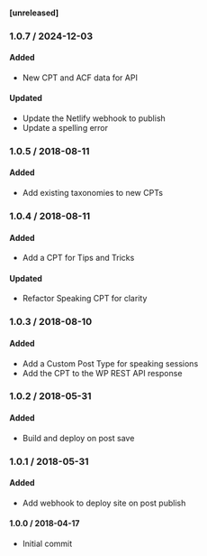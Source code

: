 #### [unreleased]

### 1.0.7 / 2024-12-03
#### Added
* New CPT and ACF data for API
#### Updated
* Update the Netlify webhook to publish
* Update a spelling error

### 1.0.5 / 2018-08-11
#### Added
* Add existing taxonomies to new CPTs

### 1.0.4 / 2018-08-11
#### Added
* Add a CPT for Tips and Tricks

#### Updated
* Refactor Speaking CPT for clarity

### 1.0.3 / 2018-08-10
#### Added
* Add a Custom Post Type for speaking sessions
* Add the CPT to the WP REST API response

### 1.0.2 / 2018-05-31
#### Added
* Build and deploy on post save

### 1.0.1 / 2018-05-31
#### Added
* Add webhook to deploy site on post publish


#### 1.0.0 / 2018-04-17
* Initial commit
